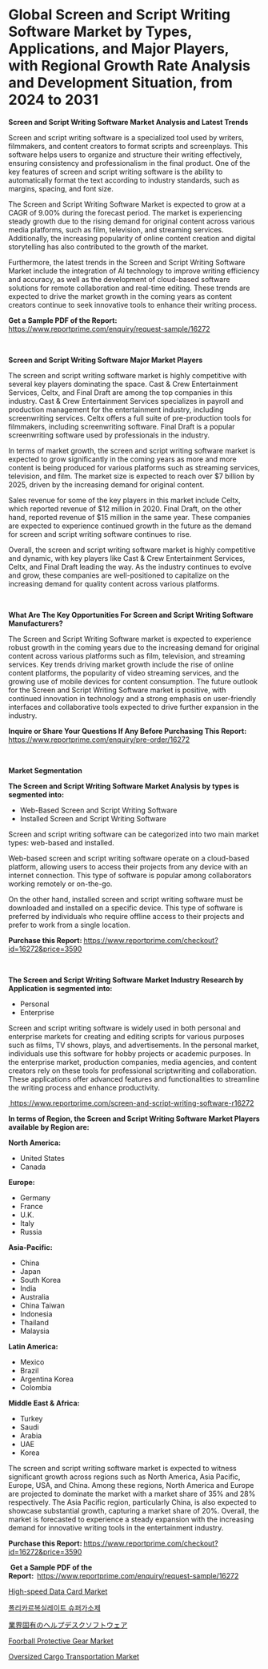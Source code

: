 <p><h1>Global Screen and Script Writing Software Market by Types, Applications, and Major Players, with Regional Growth Rate Analysis and Development Situation, from 2024 to 2031</h1></p><p><strong>Screen and Script Writing Software Market Analysis and Latest Trends</strong></p>
<p><p>Screen and script writing software is a specialized tool used by writers, filmmakers, and content creators to format scripts and screenplays. This software helps users to organize and structure their writing effectively, ensuring consistency and professionalism in the final product. One of the key features of screen and script writing software is the ability to automatically format the text according to industry standards, such as margins, spacing, and font size.</p><p>The Screen and Script Writing Software Market is expected to grow at a CAGR of 9.00% during the forecast period. The market is experiencing steady growth due to the rising demand for original content across various media platforms, such as film, television, and streaming services. Additionally, the increasing popularity of online content creation and digital storytelling has also contributed to the growth of the market.</p><p>Furthermore, the latest trends in the Screen and Script Writing Software Market include the integration of AI technology to improve writing efficiency and accuracy, as well as the development of cloud-based software solutions for remote collaboration and real-time editing. These trends are expected to drive the market growth in the coming years as content creators continue to seek innovative tools to enhance their writing process.</p></p>
<p><strong>Get a Sample PDF of the Report:&nbsp;</strong> <a href="https://www.reportprime.com/enquiry/request-sample/16272">https://www.reportprime.com/enquiry/request-sample/16272</a></p>
<p>&nbsp;</p>
<p><strong>Screen and Script Writing Software Major Market Players</strong></p>
<p><p>The screen and script writing software market is highly competitive with several key players dominating the space. Cast & Crew Entertainment Services, Celtx, and Final Draft are among the top companies in this industry. Cast & Crew Entertainment Services specializes in payroll and production management for the entertainment industry, including screenwriting services. Celtx offers a full suite of pre-production tools for filmmakers, including screenwriting software. Final Draft is a popular screenwriting software used by professionals in the industry.</p><p>In terms of market growth, the screen and script writing software market is expected to grow significantly in the coming years as more and more content is being produced for various platforms such as streaming services, television, and film. The market size is expected to reach over $7 billion by 2025, driven by the increasing demand for original content.</p><p>Sales revenue for some of the key players in this market include Celtx, which reported revenue of $12 million in 2020. Final Draft, on the other hand, reported revenue of $15 million in the same year. These companies are expected to experience continued growth in the future as the demand for screen and script writing software continues to rise.</p><p>Overall, the screen and script writing software market is highly competitive and dynamic, with key players like Cast & Crew Entertainment Services, Celtx, and Final Draft leading the way. As the industry continues to evolve and grow, these companies are well-positioned to capitalize on the increasing demand for quality content across various platforms.</p></p>
<p>&nbsp;</p>
<p><strong>What Are The Key Opportunities For Screen and Script Writing Software Manufacturers?</strong></p>
<p><p>The Screen and Script Writing Software market is expected to experience robust growth in the coming years due to the increasing demand for original content across various platforms such as film, television, and streaming services. Key trends driving market growth include the rise of online content platforms, the popularity of video streaming services, and the growing use of mobile devices for content consumption. The future outlook for the Screen and Script Writing Software market is positive, with continued innovation in technology and a strong emphasis on user-friendly interfaces and collaborative tools expected to drive further expansion in the industry.</p></p>
<p><strong>Inquire or Share Your Questions If Any Before Purchasing This Report:</strong> <a href="https://www.reportprime.com/enquiry/pre-order/16272">https://www.reportprime.com/enquiry/pre-order/16272</a></p>
<p>&nbsp;</p>
<p><strong>Market Segmentation</strong></p>
<p><strong>The Screen and Script Writing Software Market Analysis by types is segmented into:</strong></p>
<p><ul><li>Web-Based Screen and Script Writing Software</li><li>Installed Screen and Script Writing Software</li></ul></p>
<p><p>Screen and script writing software can be categorized into two main market types: web-based and installed. </p><p>Web-based screen and script writing software operate on a cloud-based platform, allowing users to access their projects from any device with an internet connection. This type of software is popular among collaborators working remotely or on-the-go.</p><p>On the other hand, installed screen and script writing software must be downloaded and installed on a specific device. This type of software is preferred by individuals who require offline access to their projects and prefer to work from a single location.</p></p>
<p><strong>Purchase this Report:&nbsp;</strong><a href="https://www.reportprime.com/checkout?id=16272&price=3590">https://www.reportprime.com/checkout?id=16272&price=3590</a></p>
<p>&nbsp;</p>
<p><strong>The Screen and Script Writing Software Market Industry Research by Application is segmented into:</strong></p>
<p><ul><li>Personal</li><li>Enterprise</li></ul></p>
<p><p>Screen and script writing software is widely used in both personal and enterprise markets for creating and editing scripts for various purposes such as films, TV shows, plays, and advertisements. In the personal market, individuals use this software for hobby projects or academic purposes. In the enterprise market, production companies, media agencies, and content creators rely on these tools for professional scriptwriting and collaboration. These applications offer advanced features and functionalities to streamline the writing process and enhance productivity.</p></p>
<p><a href="https://www.reportprime.com/screen-and-script-writing-software-r16272">&nbsp;https://www.reportprime.com/screen-and-script-writing-software-r16272</a></p>
<p><strong>In terms of Region, the Screen and Script Writing Software Market Players available by Region are:</strong></p>
<p>
    <p> <strong> North America: </strong>
        <ul>
            <li>United States</li>
            <li>Canada</li>
        </ul>
        </p> 
    <p> <strong> Europe: </strong>
        <ul>
            <li>Germany</li>
            <li>France</li>
            <li>U.K.</li>
            <li>Italy</li>
            <li>Russia</li>
        </ul>
        </p> 
    <p> <strong> Asia-Pacific: </strong>
        <ul>
            <li>China</li>
            <li>Japan</li>
            <li>South Korea</li>
            <li>India</li>
            <li>Australia</li>
            <li>China Taiwan</li>
            <li>Indonesia</li>
            <li>Thailand</li>
            <li>Malaysia</li>
        </ul>
        </p> 
    <p> <strong> Latin America: </strong>
        <ul>
            <li>Mexico</li>
            <li>Brazil</li>
            <li>Argentina Korea</li>
            <li>Colombia</li>
        </ul>
        </p> 
    <p> <strong> Middle East & Africa: </strong>
        <ul>
            <li>Turkey</li>
            <li>Saudi</li>
            <li>Arabia</li>
            <li>UAE</li>
            <li>Korea</li>
        </ul>
    </p>
    </p>
<p><p>The screen and script writing software market is expected to witness significant growth across regions such as North America, Asia Pacific, Europe, USA, and China. Among these regions, North America and Europe are projected to dominate the market with a market share of 35% and 28% respectively. The Asia Pacific region, particularly China, is also expected to showcase substantial growth, capturing a market share of 20%. Overall, the market is forecasted to experience a steady expansion with the increasing demand for innovative writing tools in the entertainment industry.</p></p>
<p><strong>Purchase this Report: </strong><a href="https://www.reportprime.com/checkout?id=16272&price=3590">https://www.reportprime.com/checkout?id=16272&price=3590</a></p>
<p>&nbsp;<strong>Get a Sample PDF of the Report:&nbsp;&nbsp;</strong><a href="https://www.reportprime.com/enquiry/request-sample/16272">https://www.reportprime.com/enquiry/request-sample/16272</a></p>
<p><strong></strong></p>
<p><p><a href="https://issuu.com/reportprime-2/docs/high-speed-data-card-market-size-2030.pptx">High-speed Data Card Market</a></p><p><a href="https://medium.com/@bennyuigleyjks/%ED%8F%B4%EB%A6%AC%EC%B9%B4%EB%B3%B5%EC%8B%A4%EB%A0%88%EC%9D%B4%ED%8A%B8-%EA%B3%A0%EC%84%B1%EB%8A%A5-%ED%94%8C%EB%9D%BC%EC%8A%A4%ED%8B%B1%ED%99%94%EC%A0%9C-%EC%8B%9C%EC%9E%A5-%EC%9C%A0%ED%98%95-%EC%9D%91%EC%9A%A9-%EB%B0%8F-%EC%A7%80%EB%A6%AC%EC%97%90-%EB%8C%80%ED%95%9C-%ED%8F%AC%EA%B4%84%EC%A0%81-%ED%8F%89%EA%B0%80-e5ed08021def">폴리카르복실레이트 슈퍼가소제</a></p><p><a href="https://github.com/leigh4852023/Market-Research-Report-List-1/blob/main/354483183036.md">業界固有のヘルプデスクソフトウェア</a></p><p><a href="https://issuu.com/reportprime-2/docs/foorball-protective-gear-market-size-2030.pptx">Foorball Protective Gear Market</a></p><p><a href="https://github.com/lorenzaSchmeler/Market-Research-Report-List-1/blob/main/oversized-cargo-transportation-market.md">Oversized Cargo Transportation Market</a></p></p>